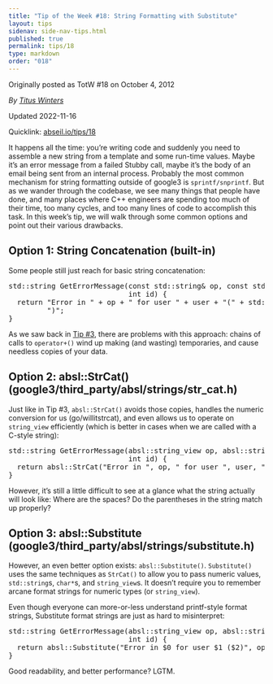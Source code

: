 ```yaml
---
title: "Tip of the Week #18: String Formatting with Substitute"
layout: tips
sidenav: side-nav-tips.html
published: true
permalink: tips/18
type: markdown
order: "018"
---
```


Originally posted as TotW #18 on October 4, 2012

*By [Titus Winters](mailto:titus@google.com)*

Updated 2022-11-16

Quicklink: [abseil.io/tips/18](https://abseil.io/tips/18)


It happens all the time: you’re writing code and suddenly you need to assemble a
new string from a template and some run-time values. Maybe it’s an error message
from a failed Stubby call, maybe it’s the body of an email being sent from an
internal process. Probably the most common mechanism for string formatting
outside of google3 is `sprintf/snprintf`. But as we wander through the codebase,
we see many things that people have done, and many places where C++ engineers
are spending too much of their time, too many cycles, and too many lines of code
to accomplish this task. In this week’s tip, we will walk through some common
options and point out their various drawbacks.

## Option 1: String Concatenation (built-in)

Some people still just reach for basic string concatenation:

<pre class="prettyprint lang-cpp code">
std::string GetErrorMessage(const std::string& op, const std::string& user,
                            int id) {
  return "Error in " + op + " for user " + user + "(" + std::to_string(id) +
         ")";
}
</pre>

As we saw back in [Tip #3](/tips/3), there are problems with this approach:
chains of calls to `operator+()` wind up making (and wasting) temporaries, and
cause needless copies of your data.

## Option 2: absl::StrCat() (google3/third_party/absl/strings/str_cat.h)

Just like in Tip #3, `absl::StrCat()` avoids those copies, handles the numeric
conversion for us (go/willitstrcat), and even allows us to operate on
`string_view` efficiently (which is better in cases when we are called with a
C-style string):

<pre class="prettyprint lang-cpp code">
std::string GetErrorMessage(absl::string_view op, absl::string_view user,
                            int id) {
  return absl::StrCat("Error in ", op, " for user ", user, "(", id, ")");
}
</pre>

However, it’s still a little difficult to see at a glance what the string
actually will look like: Where are the spaces? Do the parentheses in the string
match up properly?

## Option 3: absl::Substitute (google3/third_party/absl/strings/substitute.h)

However, an even better option exists: `absl::Substitute()`. `Substitute()` uses
the same techniques as `StrCat()` to allow you to pass numeric values,
`std::string`s, `char*`s, and `string_view`s. It doesn’t require you to remember
arcane format strings for numeric types (or `string_view`).

Even though everyone can more-or-less understand printf-style format strings,
Substitute format strings are just as hard to misinterpret:

<pre class="prettyprint lang-cpp code">
std::string GetErrorMessage(absl::string_view op, absl::string_view user,
                            int id) {
  return absl::Substitute("Error in $0 for user $1 ($2)", op, user, id);
}
</pre>

Good readability, and better performance? LGTM.
